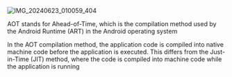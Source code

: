 ![IMG_20240623_010059_404](https://github.com/SiFirmansyahModz/Ahead-Of-Time-NR/assets/164661353/cf1d0ab9-e6b1-475f-b5e9-907234a9f1b0)

AOT stands for Ahead-of-Time, which is the compilation method used by the Android Runtime (ART) in the Android operating system

In the AOT compilation method, the application code is compiled into native machine code before the application is executed. This differs from the Just-in-Time (JIT) method, where the code is compiled into machine code while the application is running
